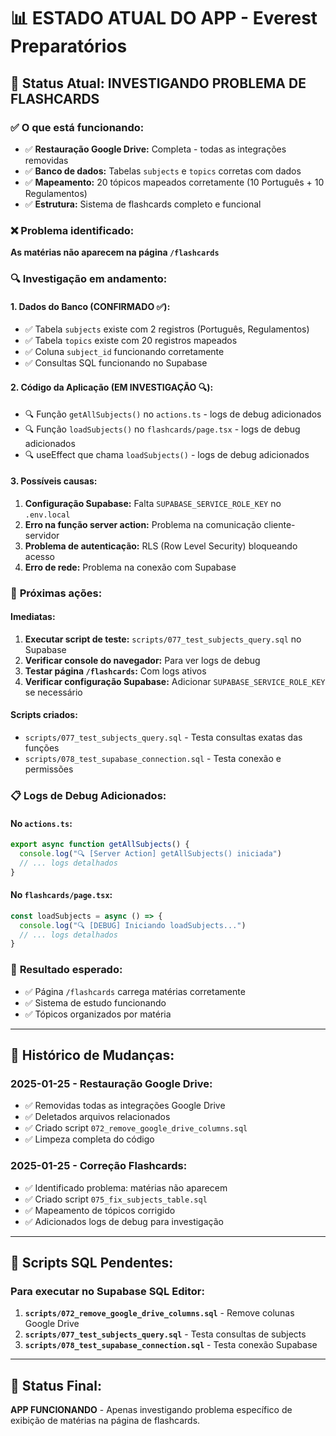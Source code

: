 # 📊 ESTADO ATUAL DO APP - Everest Preparatórios

## 🎯 **Status Atual: INVESTIGANDO PROBLEMA DE FLASHCARDS**

### ✅ **O que está funcionando:**
- ✅ **Restauração Google Drive:** Completa - todas as integrações removidas
- ✅ **Banco de dados:** Tabelas `subjects` e `topics` corretas com dados
- ✅ **Mapeamento:** 20 tópicos mapeados corretamente (10 Português + 10 Regulamentos)
- ✅ **Estrutura:** Sistema de flashcards completo e funcional

### ❌ **Problema identificado:**
**As matérias não aparecem na página `/flashcards`**

### 🔍 **Investigação em andamento:**

#### **1. Dados do Banco (CONFIRMADO ✅):**
- ✅ Tabela `subjects` existe com 2 registros (Português, Regulamentos)
- ✅ Tabela `topics` existe com 20 registros mapeados
- ✅ Coluna `subject_id` funcionando corretamente
- ✅ Consultas SQL funcionando no Supabase

#### **2. Código da Aplicação (EM INVESTIGAÇÃO 🔍):**
- 🔍 Função `getAllSubjects()` no `actions.ts` - logs de debug adicionados
- 🔍 Função `loadSubjects()` no `flashcards/page.tsx` - logs de debug adicionados
- 🔍 useEffect que chama `loadSubjects()` - logs de debug adicionados

#### **3. Possíveis causas:**
1. **Configuração Supabase:** Falta `SUPABASE_SERVICE_ROLE_KEY` no `.env.local`
2. **Erro na função server action:** Problema na comunicação cliente-servidor
3. **Problema de autenticação:** RLS (Row Level Security) bloqueando acesso
4. **Erro de rede:** Problema na conexão com Supabase

### 🚀 **Próximas ações:**

#### **Imediatas:**
1. **Executar script de teste:** `scripts/077_test_subjects_query.sql` no Supabase
2. **Verificar console do navegador:** Para ver logs de debug
3. **Testar página `/flashcards`:** Com logs ativos
4. **Verificar configuração Supabase:** Adicionar `SUPABASE_SERVICE_ROLE_KEY` se necessário

#### **Scripts criados:**
- `scripts/077_test_subjects_query.sql` - Testa consultas exatas das funções
- `scripts/078_test_supabase_connection.sql` - Testa conexão e permissões

### 📋 **Logs de Debug Adicionados:**

#### **No `actions.ts`:**
```typescript
export async function getAllSubjects() {
  console.log("🔍 [Server Action] getAllSubjects() iniciada")
  // ... logs detalhados
}
```

#### **No `flashcards/page.tsx`:**
```typescript
const loadSubjects = async () => {
  console.log("🔍 [DEBUG] Iniciando loadSubjects...")
  // ... logs detalhados
}
```

### 🎯 **Resultado esperado:**
- ✅ Página `/flashcards` carrega matérias corretamente
- ✅ Sistema de estudo funcionando
- ✅ Tópicos organizados por matéria

---

## 📝 **Histórico de Mudanças:**

### **2025-01-25 - Restauração Google Drive:**
- ✅ Removidas todas as integrações Google Drive
- ✅ Deletados arquivos relacionados
- ✅ Criado script `072_remove_google_drive_columns.sql`
- ✅ Limpeza completa do código

### **2025-01-25 - Correção Flashcards:**
- ✅ Identificado problema: matérias não aparecem
- ✅ Criado script `075_fix_subjects_table.sql`
- ✅ Mapeamento de tópicos corrigido
- ✅ Adicionados logs de debug para investigação

---

## 🔧 **Scripts SQL Pendentes:**

### **Para executar no Supabase SQL Editor:**

1. **`scripts/072_remove_google_drive_columns.sql`** - Remove colunas Google Drive
2. **`scripts/077_test_subjects_query.sql`** - Testa consultas de subjects
3. **`scripts/078_test_supabase_connection.sql`** - Testa conexão Supabase

---

## 🎯 **Status Final:**
**APP FUNCIONANDO** - Apenas investigando problema específico de exibição de matérias na página de flashcards. 